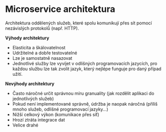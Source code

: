 # Microservice architektura

Architektura oddělených služeb, které spolu komunikují přes sít pomocí nezávislých protokolů (např. HTTP). 

**Výhody architektury**
- Elasticita a škálovatelnost
- Udržitelné a dobře testovatelné
- Lze je samostatně nasazovat
- Jednotlivé služby lze vyvíjet v odlišných programovacích jazycích, pro každou službu lze tak zvolit jazyk, který nejlépe funguje pro daný případ užití.

**Nevýhody architektury**
- Často náročné určit správnou míru granuality (jak rozdělit aplikaci do jednotlivých služeb)
- Pokud není implementované správně, údržba je naopak náročná (příliš mnoho služeb, odlišné programovací jazyky...)
- Nižší celkový výkon (komunikace přes síť)
- Hrozí ztráta integrace dat
- Velice drahé